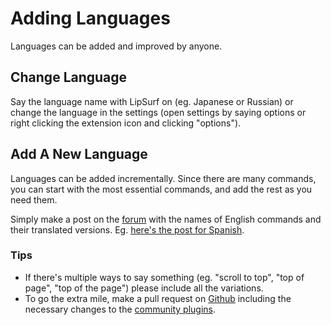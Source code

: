 # Adding Languages

Languages can be added and improved by anyone. 

## Change Language

Say the language name with LipSurf on (eg. <span class="voice-cmd">Japanese</span> or <span class="voice-cmd">Russian</span>) or change the language in the settings
(open settings by saying <span class="voice-cmd">options</span> or right clicking the extension icon and clicking "options").

## Add A New Language

Languages can be added incrementally. Since there are many commands, you can start with the most essential commands, and add the rest as you need them.

Simply make a post on the [forum](https://discuss.lipsurf.com) with the names of English commands and their translated versions.
Eg. [here's the post for Spanish](https://discuss.lipsurf.com/t/spanish-translation-help-appreciated/136).

### Tips

* If there's multiple ways to say something (eg. "scroll to top", "top of page", "top of the page") please include all the variations.
* To go the extra mile, make a pull request on [Github](https://github.com) including the necessary changes to the [community plugins](https://github.com/lipsurf/plugins).

